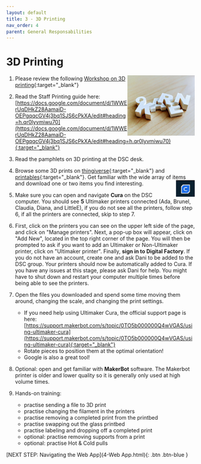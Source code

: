 ```yaml
---
layout: default
title: 3 - 3D Printing
nav_order: 4
parent: General Responsabilities
---
```

# 3D Printing

<img src="images/3-3Dkeychain.jpg" style="float:right;width:180px;" alt="keychain">

1. Please review the following [Workshop on 3D printing](https://uviclibraries.github.io/3d-design-print/){:target="_blank"} 

2. Read the Staff Printing guide here: [https://docs.google.com/document/d/1WWErUqDHkZ28AamaiD-OEPgqqcGV4j3bq1SJS6cPkXA/edit#heading=h.qr0lyvmiwu70](https://docs.google.com/document/d/1WWErUqDHkZ28AamaiD-OEPgqqcGV4j3bq1SJS6cPkXA/edit#heading=h.qr0lyvmiwu70){:target="_blank"} 

3. Read the pamphlets on 3D printing at the DSC desk.

4. Browse some 3D prints on [thingiverse](https://www.thingiverse.com/){:target="_blank"}  and [printables](https://www.printables.com/model){:target="_blank"}.  Get familiar with the wide array of items and download one or two items you find interesting.
    <img src="images/3-cura.png" style="float:right;width:50px;" alt="cura logo">

5. Make sure you can open and navigate **Cura** on the DSC computer. You should see **5** Ultimaker printers connected (Ada, Brunel, Claudia, Diana, and LittleE), if you do not see all the printers, follow step 6, if all the printers are connected, skip to step 7.
   
6. First, click on the printers you can see on the upper left side of the page, and click on "Manage printers". Next, a pop-up box will appear, click on "Add New", located in the top right corner of the page. You will then be prompted to ask if you want to add an Ultimaker or Non-Ultimaker printer, click on "Ultimaker printer". Finally, **sign in to Digital Factory**. If you do not have an account, create one and ask Dani to be added to the DSC group. Your printers should now be automatically added to Cura. If you have any issues at this stage, please ask Dani for help. You might have to shut down and restart your computer multiple times before being able to see the printers.

7. Open the files you downloaded and spend some time moving them around, changing the scale, and changing the print settings.
    - If you need help using Ultimaker Cura, the official support page is here: [https://support.makerbot.com/s/topic/0TO5b000000Q4wVGAS/using-ultimaker-cura](https://support.makerbot.com/s/topic/0TO5b000000Q4wVGAS/using-ultimaker-cura){:target="_blank"}
    - Rotate pieces to position them at the optimal orientation!
    - Google is also a great tool!

8. Optional: open and get familiar with **MakerBot** software. The Makerbot printer is older and lower quality so it is generally only used at high volume times.

9. Hands-on training: 
    - practise sending a file to 3D print
    - practise changing the filament in the printers
    - practise removing a completed print from the printbed
    - practise swapping out the glass printbed
    - practise labeling and dropping off a completed print
    - optional: practise removing supports from a print
    - optional: practise Hot & Cold pulls


[NEXT STEP: Navigating the Web App](4-Web App.html){: .btn .btn-blue }
